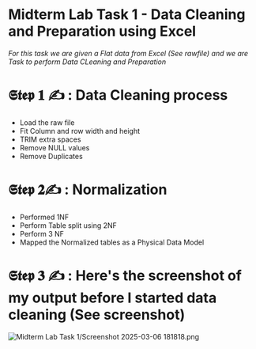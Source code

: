 # **Midterm Lab Task 1 - Data Cleaning and Preparation using Excel**
*For this task we are given a Flat data from Excel (See rawfile) and we are Task to perform Data CLeaning and Preparation*

#  𝕾𝖙𝖊𝖕 𝟏 ✍ : Data Cleaning process
- Load the raw file
- Fit Column and row width and height
- TRIM extra spaces
- Remove NULL values
- Remove Duplicates

 # 𝕾𝖙𝖊𝖕 𝟐✍ : Normalization
- Performed 1NF
- Perform Table split using 2NF
- Perform 3 NF
- Mapped the Normalized tables as a Physical Data Model

# 𝕾𝖙𝖊𝖕 𝟑 ✍ : Here's the screenshot of my output before I started data cleaning (See screenshot)
![Midterm Lab Task 1/Screenshot 2025-03-06 181818.png]()



